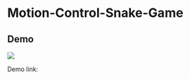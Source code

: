 # Motion-Control-Snake-Game


## Demo
![](https://github.com/anurag-singh2001/Motion-Control-Snake-Game/blob/master/motion_snake_game.gif)

Demo link: 
